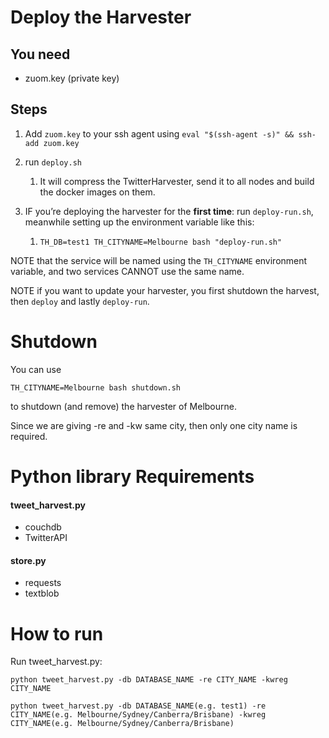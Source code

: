 # Deploy the Harvester



## You need

- zuom.key (private key)



## Steps

1. Add `zuom.key` to your ssh agent using `eval "$(ssh-agent -s)" && ssh-add zuom.key`

2. run `deploy.sh`

   1. It will compress the TwitterHarvester, send it to all nodes and build the docker images on them.

3. IF you’re deploying the harvester for the **first time**: run `deploy-run.sh`, meanwhile setting up the environment variable like this:

   1. ``````
      TH_DB=test1 TH_CITYNAME=Melbourne bash "deploy-run.sh"
      ``````



NOTE that the service will be named using the `TH_CITYNAME` environment variable, and two services CANNOT use the same name.

NOTE if you want to update your harvester, you first shutdown the harvest, then `deploy` and lastly `deploy-run`.



# Shutdown

You can use

``````
TH_CITYNAME=Melbourne bash shutdown.sh
``````

to shutdown (and remove) the harvester of Melbourne.

Since we are giving -re and -kw same city, then only one city name is required.



# Python library Requirements



#### tweet_harvest.py

- couchdb
- TwitterAPI

#### store.py

- requests
- textblob



# How to run

Run tweet_harvest.py:

```
python tweet_harvest.py -db DATABASE_NAME -re CITY_NAME -kwreg CITY_NAME
```

``````
python tweet_harvest.py -db DATABASE_NAME(e.g. test1) -re CITY_NAME(e.g. Melbourne/Sydney/Canberra/Brisbane) -kwreg CITY_NAME(e.g. Melbourne/Sydney/Canberra/Brisbane)
``````



